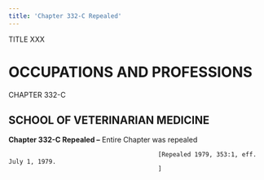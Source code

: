 ```yaml
---
title: 'Chapter 332-C Repealed'
---
```


TITLE XXX
                                             
OCCUPATIONS AND PROFESSIONS
===========================

CHAPTER 332-C
                                             
SCHOOL OF VETERINARIAN MEDICINE
-------------------------------

**Chapter 332-C Repealed –** Entire Chapter was repealed


                                             [Repealed 1979, 353:1, eff. July 1, 1979.
                                             ]
